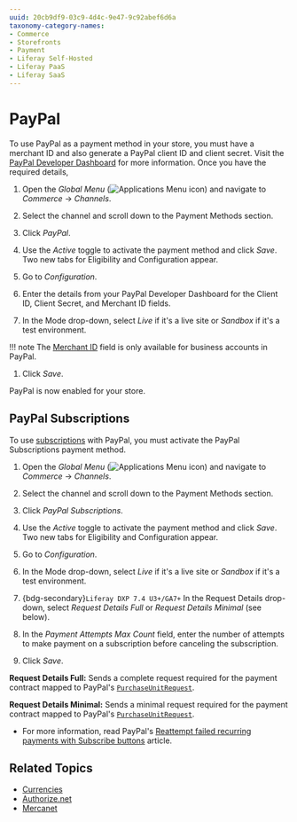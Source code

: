 ```yaml
---
uuid: 20cb9df9-03c9-4d4c-9e47-9c92abef6d6a
taxonomy-category-names:
- Commerce
- Storefronts
- Payment
- Liferay Self-Hosted
- Liferay PaaS
- Liferay SaaS
---
```

# PayPal

To use PayPal as a payment method in your store, you must have a merchant ID and also generate a PayPal client ID and client secret. Visit the [PayPal Developer Dashboard](https://developer.paypal.com/developer/applications/create) for more information. Once you have the required details,

1. Open the _Global Menu_ (![Applications Menu icon](../../images/icon-applications-menu.png)) and navigate to _Commerce_ &rarr; _Channels_.

1. Select the channel and scroll down to the Payment Methods section.

1. Click _PayPal_.

1. Use the _Active_ toggle to activate the payment method and click _Save_. Two new tabs for Eligibility and Configuration appear.

1. Go to _Configuration_.

1. Enter the details from your PayPal Developer Dashboard for the Client ID, Client Secret, and Merchant ID fields.

1. In the Mode drop-down, select _Live_ if it's a live site or _Sandbox_ if it's a test environment.

!!! note
    The [Merchant ID](https://www.paypal.com/us/cshelp/article/how-do-i-find-my-secure-merchant-id-on-my-paypal-account-help538) field is only available for business accounts in PayPal. 

1. Click _Save_.

PayPal is now enabled for your store.

## PayPal Subscriptions

To use [subscriptions](../../order-management/subscriptions/managing-subscriptions.md) with PayPal, you must activate the PayPal Subscriptions payment method.

1. Open the _Global Menu_ (![Applications Menu icon](../../images/icon-applications-menu.png)) and navigate to _Commerce_ &rarr; _Channels_.

1. Select the channel and scroll down to the Payment Methods section.

1. Click _PayPal Subscriptions_.

1. Use the _Active_ toggle to activate the payment method and click _Save_. Two new tabs for Eligibility and Configuration appear.

1. Go to _Configuration_.

1. In the Mode drop-down, select _Live_ if it's a live site or _Sandbox_ if it's a test environment.

1. {bdg-secondary}`Liferay DXP 7.4 U3+/GA7+` In the Request Details drop-down, select _Request Details Full_ or _Request Details Minimal_ (see below).

1. In the _Payment Attempts Max Count_ field, enter the number of attempts to make payment on a subscription before canceling the subscription.

1. Click _Save_.

**Request Details Full:** Sends a complete request required for the payment contract mapped to PayPal's [`PurchaseUnitRequest`](https://github.com/paypal/Checkout-Java-SDK/blob/develop/checkout-sdk/src/main/java/com/paypal/orders/PurchaseUnitRequest.java).

**Request Details Minimal:** Sends a minimal request required for the payment contract mapped to PayPal's [`PurchaseUnitRequest`](https://github.com/paypal/Checkout-Java-SDK/blob/develop/checkout-sdk/src/main/java/com/paypal/orders/PurchaseUnitRequest.java).

* For more information, read PayPal's [Reattempt failed recurring payments with Subscribe buttons](https://developer.paypal.com/docs/paypal-payments-standard/integration-guide/reattempt-failed-payment/) article.

## Related Topics

* [Currencies](../currencies.md)
* [Authorize.net](./authorize-net.md)
* [Mercanet](./mercanet.md)
